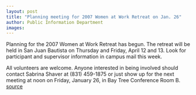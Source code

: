 ```yaml
---
layout: post
title: "Planning meeting for 2007 Women at Work Retreat on Jan. 26"
author: Public Information Department
images:
---
```


Planning for the 2007 Women at Work Retreat has begun. The retreat will be held in San Juan Bautista on Thursday and Friday, April 12 and 13. Look for participant and supervisor information in campus mail this week.

All volunteers are welcome. Anyone interested in being involved should contact Sabrina Shaver at (831) 459-1875 or just show up for the next meeting at noon on Friday, January 26, in Bay Tree Conference Room B.
[source](http://www1.ucsc.edu/currents/06-07/01-22/brief-womenatwork.asp "Permalink to brief-womenatwork")
